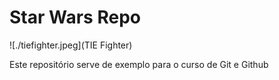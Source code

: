 # Star Wars Repo

![./tiefighter.jpeg](TIE Fighter)

Este repositório serve de exemplo para o curso de Git e Github
